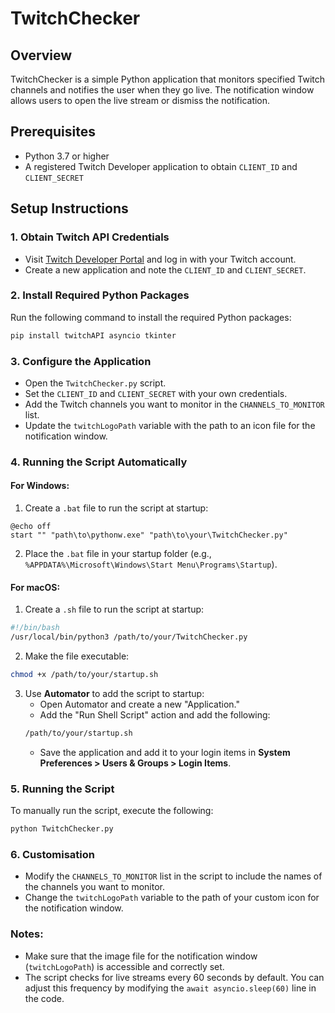# TwitchChecker

## Overview
TwitchChecker is a simple Python application that monitors specified Twitch channels and notifies the user when they go live. The notification window allows users to open the live stream or dismiss the notification.

## Prerequisites
- Python 3.7 or higher
- A registered Twitch Developer application to obtain `CLIENT_ID` and `CLIENT_SECRET`

## Setup Instructions

### 1. Obtain Twitch API Credentials
- Visit [Twitch Developer Portal](https://dev.twitch.tv/console/apps) and log in with your Twitch account.
- Create a new application and note the `CLIENT_ID` and `CLIENT_SECRET`.

### 2. Install Required Python Packages
Run the following command to install the required Python packages:
```bash
pip install twitchAPI asyncio tkinter
```

### 3. Configure the Application
- Open the `TwitchChecker.py` script.
- Set the `CLIENT_ID` and `CLIENT_SECRET` with your own credentials.
- Add the Twitch channels you want to monitor in the `CHANNELS_TO_MONITOR` list.
- Update the `twitchLogoPath` variable with the path to an icon file for the notification window.

### 4. Running the Script Automatically

#### For Windows:
1. Create a `.bat` file to run the script at startup:
```batch
@echo off
start "" "path\to\pythonw.exe" "path\to\your\TwitchChecker.py"
```
2. Place the `.bat` file in your startup folder (e.g., `%APPDATA%\Microsoft\Windows\Start Menu\Programs\Startup`).

#### For macOS:
1. Create a `.sh` file to run the script at startup:
```bash
#!/bin/bash
/usr/local/bin/python3 /path/to/your/TwitchChecker.py
```
2. Make the file executable:
```bash
chmod +x /path/to/your/startup.sh
```
3. Use **Automator** to add the script to startup:
   - Open Automator and create a new "Application."
   - Add the "Run Shell Script" action and add the following:
   ```bash
   /path/to/your/startup.sh
   ```
   - Save the application and add it to your login items in **System Preferences > Users & Groups > Login Items**.

### 5. Running the Script
To manually run the script, execute the following:
```bash
python TwitchChecker.py
```

### 6. Customisation
- Modify the `CHANNELS_TO_MONITOR` list in the script to include the names of the channels you want to monitor.
- Change the `twitchLogoPath` variable to the path of your custom icon for the notification window.

### Notes:
- Make sure that the image file for the notification window (`twitchLogoPath`) is accessible and correctly set.
- The script checks for live streams every 60 seconds by default. You can adjust this frequency by modifying the `await asyncio.sleep(60)` line in the code.
```
